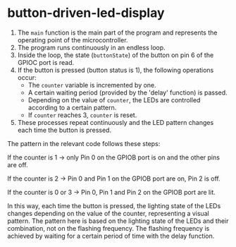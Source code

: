 # button-driven-led-display

1. The `main` function is the main part of the program and represents the operating point of the microcontroller.
2. The program runs continuously in an endless loop.
3. Inside the loop, the state (`buttonState`) of the button on pin 6 of the GPIOC port is read.
4. If the button is pressed (button status is 1), the following operations occur:
   - The `counter` variable is incremented by one.
   - A certain waiting period (provided by the 'delay' function) is passed.
   - Depending on the value of `counter`, the LEDs are controlled according to a certain pattern.
   - If `counter` reaches 3, `counter` is reset.
5. These processes repeat continuously and the LED pattern changes each time the button is pressed.

The pattern in the relevant code follows these steps:

If the counter is 1 -> only Pin 0 on the GPIOB port is on and the other pins are off.

If the counter is 2 -> Pin 0 and Pin 1 on the GPIOB port are on, Pin 2 is off.

If the counter is 0 or 3 -> Pin 0, Pin 1 and Pin 2 on the GPIOB port are lit.

In this way, each time the button is pressed, the lighting state of the LEDs changes depending on the value of the counter, representing a visual pattern. The pattern here is based on the lighting state of the LEDs and their combination, not on the flashing frequency. The flashing frequency is achieved by waiting for a certain period of time with the delay function.

